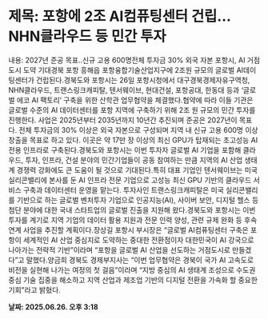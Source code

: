 # **제목: 포항에 2조 AI컴퓨팅센터 건립…NHN클라우드 등 민간 투자**

  내용: 2027년 준공 목표..신규 고용 600명전체 투자금 30% 외국 자본 포항시, AI 거점도시 도약 기대경북 포항 흥해읍 포항융합기술산업지구에 2조원 규모의 글로벌 AI데이팅센터가 건립된다.경북도와 포항시는 26일 포항시청에서 대구경북경제자유구역청, NHN클라우드, 트랜스링크캐피탈, 텐서웨이브, 현대건설, 포항공대, 한동대 등과 ‘글로벌 에코 AI 팩토리’ 구축을 위한 산학관 업무협약을 체결했다.협약에 따라 이들 기관은 글로벌 수준의 AI 데이터센터를 포항 지역에 구축하기 위해 2조 원 규모의 민간 투자를 진행한다. 사업은 2025년부터 2035년까지 10년간 추진되며 준공은 2027년이 목표다. 전체 투자금의 30% 이상은 외국 자본으로 구성되며 지역 내 신규 고용 600명 이상 창출을 목표로 하고 있다. 이곳은 약 17만 장 이상의 최신 GPU가 탑재되는 초고성능 AI 전용 인프라로 구축된다.경북도와 포항시는 이번 투자자 글로벌 AI 기업을 포함해 클라우드, 투자, 인프라, 건설 분야의 민간기업들이 공동 참여하는 만큼 지역의 AI 산업 생태계 경쟁력 강화에도 큰 도움이 될 것으로 기대된다.특히 대표 기업인 텐서웨이브는 미국 실리콘밸리에 본사를 둔 AI 인프라 전문 기업으로 고성능 최신 GPU 기반의 클라우드 서비스 구축과 데이터센터 운영을 맡는다. 투자사인 트랜스링크캐피탈은 미국 실리콘밸리를 기반으로 하는 글로벌 벤처투자 기업으로 인공지능(AI), 사이버 보안, 디지털 헬스 등 첨단 분야에 대한 국내 스타트업의 글로벌 진출을 지원해 왔다.경북도와 포항시는 이번 투자를 계기로 지역 기업의 데이터 활용 지원과 전문 인력 양성, 관련 규제 완화 등 후속 연계 사업을 추진할 계획이다.장상길 포항시 부시장은 “글로벌 AI컴퓨팅센터 구축은 포항이 세계적인 AI 산업 중심지로 도약하는 중대한 전환점이자 대한민국이 AI 강국으로 나아가는 전략적 기반”이라며 “포항을 글로벌 AI 산업을 선도하는 거점도시로 만들겠다”고 말했다.양금희 경북도 경제부지사는 “이번 업무협약은 경북이 국가 AI 고속도로 비전을 실현해 나가는 여정의 첫 걸음”이라며 “지방 중심의 AI 생태계 조성으로 수도권 중심 기술 집중을 해소하고 지역 산업과 제조업 기반의 디지털 전환을 가속화 할 중요한 기회”라고 밝혔다.

  **날짜: 2025.06.26. 오후 3:18**
